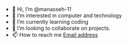 - 👋 Hi, I’m @manasseh-11
- 👀 I’m interested in computer and technology 
- 🌱 I’m currently learning coding
- 💞️ I’m looking to collaborate on projects.
- 📫 How to reach me <a href="assiakomanasseh10@gmail.com">Email address</a>

<!---
manasseh-11/manasseh-11 is a ✨ special ✨ repository because its `README.md` (this file) appears on your GitHub profile.
You can click the Preview link to take a look at your changes.
--->
